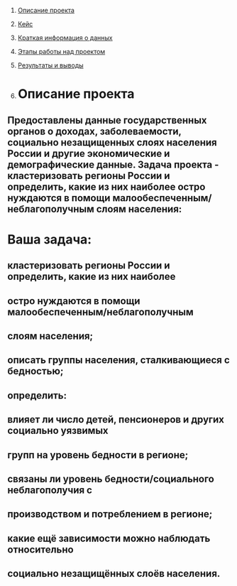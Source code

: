1. [Описание проекта]()
2. [Кейс]()
3. [Краткая информация о данных]()
4. [Этапы работы над проектом]()
4. [Результаты и выводы]()

1. # Описание проекта

## Предоставлены данные государственных органов о доходах, заболеваемости, социально незащищенных слоях населения России и другие экономические и демографические данные. Задача проекта - кластеризовать регионы России и определить, какие из них наиболее остро нуждаются в помощи малообеспеченным/неблагополучным слоям населения:




# Ваша задача:
## кластеризовать регионы России и определить, какие из них наиболее
## остро нуждаются в помощи малообеспеченным/неблагополучным
## слоям населения;
## описать группы населения, сталкивающиеся с бедностью;
## определить:
## влияет ли число детей, пенсионеров и других социально уязвимых
## групп на уровень бедности в регионе;
## связаны ли уровень бедности/социального неблагополучия с
## производством и потреблением в регионе;
## какие ещё зависимости можно наблюдать относительно
## социально незащищённых слоёв населения.
